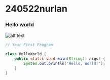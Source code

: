 # 240522nurlan
### Hello world
![alt text](https://yt3.ggpht.com/ytc/AKedOLRa7suxoXjJo-UpnwXdFna8Ljkaaa1BrzyAdM7EQA=s900-c-k-c0x00ffffff-no-rj)
```java
// Your First Program

class HelloWorld {
    public static void main(String[] args) {
        System.out.println("Hello, World!"); 
    }
}
```
